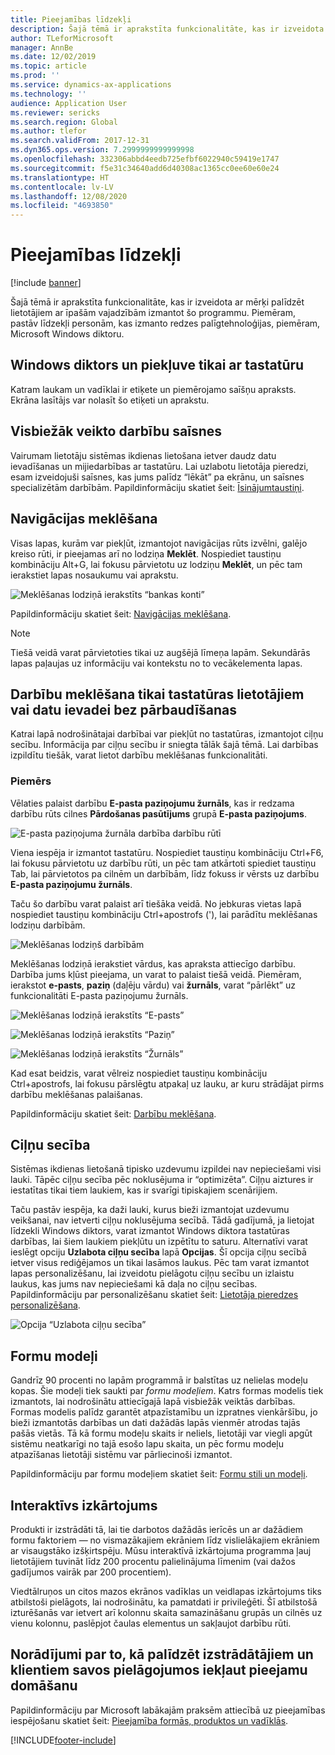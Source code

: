 ```yaml
---
title: Pieejamības līdzekļi
description: Šajā tēmā ir aprakstīta funkcionalitāte, kas ir izveidota ar mērķi palīdzēt lietotājiem ar īpašām vajadzībām.
author: TLeforMicrosoft
manager: AnnBe
ms.date: 12/02/2019
ms.topic: article
ms.prod: ''
ms.service: dynamics-ax-applications
ms.technology: ''
audience: Application User
ms.reviewer: sericks
ms.search.region: Global
ms.author: tlefor
ms.search.validFrom: 2017-12-31
ms.dyn365.ops.version: 7.2999999999999998
ms.openlocfilehash: 332306abbd4eedb725efbf6022940c59419e1747
ms.sourcegitcommit: f5e31c34640add6d40308ac1365cc0ee60e60e24
ms.translationtype: HT
ms.contentlocale: lv-LV
ms.lasthandoff: 12/08/2020
ms.locfileid: "4693850"
---
```

# <a name="accessibility-features"></a>Pieejamības līdzekļi

[!include [banner](../includes/banner.md)]

Šajā tēmā ir aprakstīta funkcionalitāte, kas ir izveidota ar mērķi palīdzēt lietotājiem ar īpašām vajadzībām izmantot šo programmu. Piemēram, pastāv līdzekļi personām, kas izmanto redzes palīgtehnoloģijas, piemēram, Microsoft Windows diktoru.

## <a name="windows-narrator-and-keyboard-only-access"></a>Windows diktors un piekļuve tikai ar tastatūru

Katram laukam un vadīklai ir etiķete un piemērojamo saīšņu apraksts. Ekrāna lasītājs var nolasīt šo etiķeti un aprakstu.

## <a name="shortcuts-for-the-most-frequently-performed-actions"></a>Visbiežāk veikto darbību saīsnes

Vairumam lietotāju sistēmas ikdienas lietošana ietver daudz datu ievadīšanas un mijiedarbības ar tastatūru. Lai uzlabotu lietotāja pieredzi, esam izveidojuši saīsnes, kas jums palīdz “lēkāt” pa ekrānu, un saīsnes specializētām darbībām. Papildinformāciju skatiet šeit: [Īsinājumtaustiņi](shortcut-keys.md).

## <a name="navigation-search"></a>Navigācijas meklēšana

Visas lapas, kurām var piekļūt, izmantojot navigācijas rūts izvēlni, galējo kreiso rūti, ir pieejamas arī no lodziņa **Meklēt**. Nospiediet taustiņu kombināciju Alt+G, lai fokusu pārvietotu uz lodziņu **Meklēt**, un pēc tam ierakstiet lapas nosaukumu vai aprakstu.

![Meklēšanas lodziņā ierakstīts “bankas konti”](media/6d08b0be32808221023e2aa92d69fd70.png "Meklēšanas lodziņā ierakstīts “bankas konti”")

Papildinformāciju skatiet šeit: [Navigācijas meklēšana](navigation-search.md).

> [!NOTE]
> Tiešā veidā varat pārvietoties tikai uz augšējā līmeņa lapām. Sekundārās lapas paļaujas uz informāciju vai kontekstu no to vecākelementa lapas.

## <a name="action-search-for-keyboard-only-users-or-for-heads-down-data-entry"></a>Darbību meklēšana tikai tastatūras lietotājiem vai datu ievadei bez pārbaudīšanas

Katrai lapā nodrošinātajai darbībai var piekļūt no tastatūras, izmantojot ciļņu secību. Informācija par ciļņu secību ir sniegta tālāk šajā tēmā. Lai darbības izpildītu tiešāk, varat lietot darbību meklēšanas funkcionalitāti.

### <a name="example"></a>Piemērs

Vēlaties palaist darbību **E-pasta paziņojumu žurnāls**, kas ir redzama darbību rūts cilnes **Pārdošanas pasūtījums** grupā **E-pasta paziņojums**.

![E-pasta paziņojuma žurnāla darbība darbību rūtī](media/f0d78399e7fafcd85ded1cd1e3d34f3c.jpg "'E-pasta paziņojuma žurnāla' darbība darbību rūtī")

Viena iespēja ir izmantot tastatūru. Nospiediet taustiņu kombināciju Ctrl+F6, lai fokusu pārvietotu uz darbību rūti, un pēc tam atkārtoti spiediet taustiņu Tab, lai pārvietotos pa cilnēm un darbībām, līdz fokuss ir vērsts uz darbību **E-pasta paziņojumu žurnāls**.

Taču šo darbību varat palaist arī tiešāka veidā. No jebkuras vietas lapā nospiediet taustiņu kombināciju Ctrl+apostrofs ('), lai parādītu meklēšanas lodziņu darbībām.

![Meklēšanas lodziņš darbībām](media/80f7e8c5ac412fdf2c8a12f7728f135a.jpg "Meklēšanas lodziņš darbībām")

Meklēšanas lodziņā ierakstiet vārdus, kas apraksta attiecīgo darbību. Darbība jums kļūst pieejama, un varat to palaist tiešā veidā. Piemēram, ierakstot **e-pasts**, **paziņ** (daļēju vārdu) vai **žurnāls**, varat “pārlēkt” uz funkcionalitāti E-pasta paziņojumu žurnāls.

![Meklēšanas lodziņā ierakstīts “E-pasts”](media/image4.png "Meklēšanas lodziņā ierakstīts “E-pasts”")

![Meklēšanas lodziņā ierakstīts “Paziņ”](media/image5.png "Meklēšanas lodziņā ierakstīts “Paziņ”")

![Meklēšanas lodziņā ierakstīts “Žurnāls”](media/image6.png "Meklēšanas lodziņā ierakstīts “Žurnāls”")

Kad esat beidzis, varat vēlreiz nospiediet taustiņu kombināciju Ctrl+apostrofs, lai fokusu pārslēgtu atpakaļ uz lauku, ar kuru strādājat pirms darbību meklēšanas palaišanas.

Papildinformāciju skatiet šeit: [Darbību meklēšana](action-search.md).

## <a name="tab-sequence"></a>Ciļņu secība

Sistēmas ikdienas lietošanā tipisko uzdevumu izpildei nav nepieciešami visi lauki. Tāpēc ciļņu secība pēc noklusējuma ir “optimizēta”. Ciļņu aiztures ir iestatītas tikai tiem laukiem, kas ir svarīgi tipiskajiem scenārijiem.

Taču pastāv iespēja, ka daži lauki, kurus bieži izmantojat uzdevumu veikšanai, nav ietverti ciļņu noklusējuma secībā. Tādā gadījumā, ja lietojat līdzekli Windows diktors, varat izmantot Windows diktora tastatūras darbības, lai šiem laukiem piekļūtu un izpētītu to saturu. Alternatīvi varat ieslēgt opciju **Uzlabota ciļņu secība** lapā **Opcijas**. Šī opcija ciļņu secībā ietver visus rediģējamos un tikai lasāmos laukus. Pēc tam varat izmantot lapas personalizēšanu, lai izveidotu pielāgotu ciļņu secību un izlaistu laukus, kas jums nav nepieciešami kā daļa no ciļņu secības. Papildinformāciju par personalizēšanu skatiet šeit: [Lietotāja pieredzes personalizēšana](personalize-user-experience.md).

![Opcija “Uzlabota ciļņu secība”](media/8c0f12bbb3f26032997ef0ba95d89b6a.png "Opcija “Uzlabota ciļņu secība”")

## <a name="form-patterns"></a>Formu modeļi

Gandrīz 90 procenti no lapām programmā ir balstītas uz nelielas modeļu kopas. Šie modeļi tiek saukti par *formu modeļiem*. Katrs formas modelis tiek izmantots, lai nodrošinātu attiecīgajā lapā visbiežāk veiktās darbības. Formas modelis palīdz garantēt atpazīstamību un izpratnes vienkāršību, jo bieži izmantotās darbības un dati dažādās lapās vienmēr atrodas tajās pašās vietās. Tā kā formu modeļu skaits ir neliels, lietotāji var viegli apgūt sistēmu neatkarīgi no tajā esošo lapu skaita, un pēc formu modeļu atpazīšanas lietotāji sistēmu var pārliecinoši izmantot.

Papildinformāciju par formu modeļiem skatiet šeit: [Formu stili un modeļi](../../dev-itpro/user-interface/form-styles-patterns.md).

## <a name="responsive-layout"></a>Interaktīvs izkārtojums

Produkti ir izstrādāti tā, lai tie darbotos dažādās ierīcēs un ar dažādiem formu faktoriem — no vismazākajiem ekrāniem līdz vislielākajiem ekrāniem ar visaugstāko izšķirtspēju. Mūsu interaktīvā izkārtojuma programma ļauj lietotājiem tuvināt līdz 200 procentu palielinājuma līmenim (vai dažos gadījumos vairāk par 200 procentiem).

Viedtālruņos un citos mazos ekrānos vadīklas un veidlapas izkārtojums tiks atbilstoši pielāgots, lai nodrošinātu, ka pamatdati ir privileģēti. Šī atbilstošā izturēšanās var ietvert arī kolonnu skaita samazināšanu grupās un cilnēs uz vienu kolonnu, paslēpjot čaulas elementus un sakļaujot darbību rūti.

## <a name="guidance-to-help-developers-and-customers-incorporate-accessible-thinking-in-their-customizations"></a>Norādījumi par to, kā palīdzēt izstrādātājiem un klientiem savos pielāgojumos iekļaut pieejamu domāšanu

Papildinformāciju par Microsoft labākajām praksēm attiecībā uz pieejamības iespējošanu skatiet šeit: [Pieejamība formās, produktos un vadīklās](../../dev-itpro/user-interface/enable-accessibility.md).


[!INCLUDE[footer-include](../../../includes/footer-banner.md)]